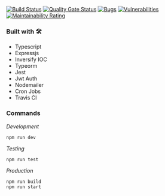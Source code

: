 [![Build Status](https://travis-ci.org/jsandoval96/typescript-ioc-api-template.svg?branch=master)](https://travis-ci.org/jsandoval96/typescript-ioc-api-template)
[![Quality Gate Status](https://sonarcloud.io/api/project_badges/measure?project=jsandoval96_typescript-ioc-api-template&metric=alert_status)](https://sonarcloud.io/dashboard?id=jsandoval96_typescript-ioc-api-template)
[![Bugs](https://sonarcloud.io/api/project_badges/measure?project=jsandoval96_typescript-ioc-api-template&metric=bugs)](https://sonarcloud.io/dashboard?id=jsandoval96_typescript-ioc-api-template)
[![Vulnerabilities](https://sonarcloud.io/api/project_badges/measure?project=jsandoval96_typescript-ioc-api-template&metric=vulnerabilities)](https://sonarcloud.io/dashboard?id=jsandoval96_typescript-ioc-api-template)
[![Maintainability Rating](https://sonarcloud.io/api/project_badges/measure?project=jsandoval96_typescript-ioc-api-template&metric=sqale_rating)](https://sonarcloud.io/dashboard?id=jsandoval96_typescript-ioc-api-template)
### Built with 🛠️
* Typescript
* Expressjs
* Inversify IOC
* Typeorm
* Jest
* Jwt Auth
* Nodemailer
* Cron Jobs
* Travis CI
### Commands

_Development_

```
npm run dev
```
_Testing_

```
npm run test
```
_Production_

```
npm run build
npm run start
```
